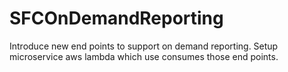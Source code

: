 # SFCOnDemandReporting
Introduce new end points to support on demand reporting.   Setup microservice aws lambda which use consumes those end points.
